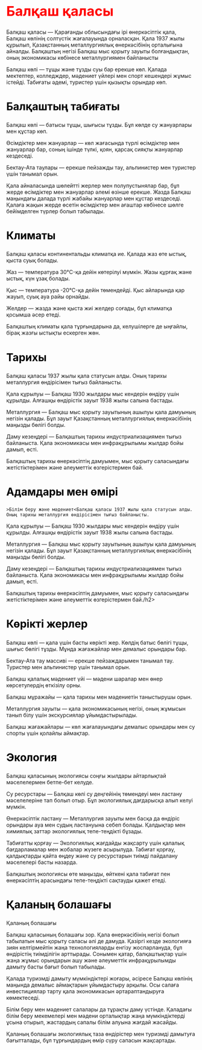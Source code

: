 <h1 style="font-size: 36px; color: red;">Балқаш қаласы</h1>

Балқаш қаласы — Қарағанды облысындағы ірі өнеркәсіптік қала, Балқаш көлінің солтүстік жағалауында орналасқан. Қала 1937 жылы құрылып, Қазақстанның металлургиялық өнеркәсібінің орталығына айналды. Балқаштың негізі Балқаш мыс қорыту зауыты болғандықтан, оның экономикасы көбінесе металлургиямен байланысты

Балқаш көлі — тұщы және тұзды суы бар ерекше көл. Қалада мектептер, колледждер, мәдениет үйлері мен спорт кешендері жұмыс істейді. Табиғаты әдемі, туристер үшін қызықты орындар көп.

<h2 style="font-size: 28px; color: black;">Балқаштың табиғаты</h2>
Балқаш көлі — батысы тұщы, шығысы тұзды. Бұл көлде су жануарлары мен құстар көп.

Өсімдіктер мен жануарлар — көл жағасында түрлі өсімдіктер мен жануарлар бар, соның ішінде түлкі, қоян, қарсақ сияқты жануарлар кездеседі.

Бектау-Ата таулары — ерекше пейзажды тау, альпинистер мен туристер үшін танымал орын.

Қала айналасында шөлейтті жерлер мен полупустынялар бар, бұл жерде өсімдіктер мен жануарлар әлемі өзінше ерекше. Жазда Балқаш маңындағы далада түрлі жабайы жануарлар мен құстар кездеседі. Қалаға жақын жерде өсетін өсімдіктер мен ағаштар көбінесе шөлге бейімделген түрлер болып табылады.


<h2 style="font-size: 28px; color: black;">Климаты</h2>
Балқаш қаласы континентальды климатқа ие. Қалада жаз өте ыстық, қыста суық болады.

Жаз — температура 30°C-қа дейін көтерілуі мүмкін. Жазы құрғақ және ыстық, күн ұзақ болады.

Қыс — температура -20°C-қа дейін төмендейді. Қыс айларында қар жауып, суық ауа райы орнайды.

Желдер — жазда және қыста жиі желдер соғады, бұл климатқа қосымша әсер етеді.

Балқаштың климаты қала тұрғындарына да, келушілерге де ыңғайлы, бірақ жазғы ыстықты ескерген жөн.
<h2 style="font-size: 28px; color: black;">Тарихы</h2>
Балқаш қаласы 1937 жылы қала статусын алды. Оның тарихы металлургия өндірісімен тығыз байланысты.

Қала құрылуы — Балқаш 1930 жылдары мыс кендерін өндіру үшін құрылды. Алғашқы өндірістік зауыт 1938 жылы салына бастады.

Металлургия — Балқаш мыс қорыту зауытының ашылуы қала дамуының негізін қалады. Бұл зауыт Қазақстанның металлургиялық өнеркәсібінің маңызды бөлігі болды.

Даму кезеңдері — Балқаштың тарихы индустриализациямен тығыз байланыста. Қала экономикасы мен инфрақұрылымы жылдар бойы дамып, өсті.

Балқаштың тарихы өнеркәсіптің дамуымен, мыс қорыту саласындағы жетістіктерімен және әлеуметтік өзгерістермен бай.
<h2 style="font-size: 28px; color: black;">Адамдары мен өмірі</h2>
  
    >Білім беру және мәдениет<Балқаш қаласы 1937 жылы қала статусын алды. Оның тарихы металлургия өндірісімен тығыз байланысты.

Қала құрылуы — Балқаш 1930 жылдары мыс кендерін өндіру үшін құрылды. Алғашқы өндірістік зауыт 1938 жылы салына бастады.

Металлургия — Балқаш мыс қорыту зауытының ашылуы қала дамуының негізін қалады. Бұл зауыт Қазақстанның металлургиялық өнеркәсібінің маңызды бөлігі болды.

Даму кезеңдері — Балқаштың тарихы индустриализациямен тығыз байланыста. Қала экономикасы мен инфрақұрылымы жылдар бойы дамып, өсті.

Балқаштың тарихы өнеркәсіптің дамуымен, мыс қорыту саласындағы жетістіктерімен және әлеуметтік өзгерістермен бай./h2>


<h2 style="font-size: 28px; color: black;">Көрікті жерлер</h2>
Балқаш көлі — қала үшін басты көрікті жер. Көлдің батыс бөлігі тұщы, шығыс бөлігі тұзды. Мұнда жағажайлар мен демалыс орындары бар.

Бектау-Ата тау массиві — ерекше пейзаждарымен танымал тау. Туристер мен альпинистер үшін танымал орын.

Балқаш қалалық мәдениет үйі — мәдени шаралар мен өнер көрсетулердің өткізілу орны.

Балқаш мұражайы — қала тарихы мен мәдениетін таныстырушы орын.

Металлургия зауыты — қала экономикасының негізі, оның жұмысын танып білу үшін экскурсиялар ұйымдастырылады.

Балқаш жағажайлары — көл жағалауындағы демалыс орындары мен су спорты үшін қолайлы аймақтар.


<h2 style="font-size: 28px; color: black;">Экология</h2>
Балқаш қаласының экологиясы соңғы жылдары айтарлықтай мәселелермен бетпе-бет келуде.

Су ресурстары — Балқаш көлі су деңгейінің төмендеуі мен ластану мәселелеріне тап болып отыр. Бұл экологиялық дағдарысқа алып келуі мүмкін.

Өнеркәсіптік ластану — Металлургия зауыты мен басқа да өндіріс орындары ауа мен судың ластануына себеп болады. Қалдықтар мен химиялық заттар экологиялық тепе-теңдікті бұзады.

Табиғатты қорғау — Экологиялық жағдайды жақсарту үшін қалалық бағдарламалар мен жобалар жүзеге асырылуда. Табиғат қорғау, қалдықтарды қайта өңдеу және су ресурстарын тиімді пайдалану мәселелері басты назарда.

Балқаштың экологиясы өте маңызды, өйткені қала табиғат пен өнеркәсіптің арасындағы тепе-теңдікті сақтауды қажет етеді.


<h2 style="font-size: 28px; color: black;">Қаланың болашағы</h2>
Қаланың болашағы

Балқаш қаласының болашағы зор. Қала өнеркәсібінің негізі болып табылатын мыс қорыту саласы әлі де дамуда. Қазіргі кезде экологияға зиян келтірмейтін жаңа технологияларды енгізу жоспарлануда, бұл өндірістің тиімділігін арттырады. Сонымен қатар, балқаштықтар үшін жаңа жұмыс орындарын ашу және әлеуметтік инфрақұрылымды дамыту басты бағыт болып табылады.

Қалада туризмді дамыту мүмкіндіктері жоғары, әсіресе Балқаш көлінің маңында демалыс аймақтарын ұйымдастыру арқылы. Осы салаға инвестициялар тарту қала экономикасын әртараптандыруға көмектеседі.


Білім беру мен мәдениет салалары да тұрақты даму үстінде. Қаладағы білім беру мекемелері мен мәдени орталықтар жаңа мүмкіндіктерді ұсына отырып, жастардың сапалы білім алуына жағдай жасайды.

Қаланың болашағы экологиялық таза өндірістер мен туризмді дамытуға бағытталады, бұл тұрғындардың өмір сүру сапасын жақсартады.
